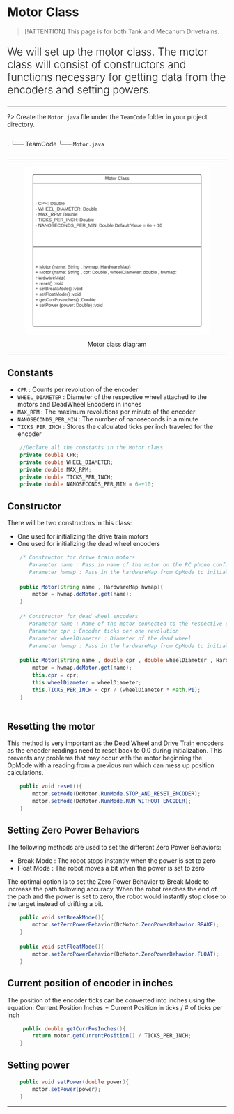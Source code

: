
# Motor Class

> [!ATTENTION]
> This page is for both Tank and Mecanum Drivetrains.

<p style = "font-weight : 300; font-size : 24px;">
We will set up the motor class. The motor class will consist of constructors and functions necessary for getting data from the encoders and setting powers.
</p>

---

?>
Create the `Motor.java` file under the `TeamCode` folder in your project directory.
> ```text
.
└── TeamCode
    └── `Motor.java`
> ```

---

<figure align="center">
    <img src="Images/motor-diagram.png" class="rounded-lg" alt="Motor class diagram" style="border-radius : 1.5%;">
    <figcaption class="mt-2 text-sm text-center text-gray-600" style = "padding-top : 10px;">Motor class diagram</figcaption>
</figure>


---

## Constants
- `CPR` : Counts per revolution of the encoder
- `WHEEL_DIAMETER` : Diameter of the respective wheel attached to the motors and DeadWheel Encoders in inches
- `MAX_RPM` : The maximum revolutions per minute of the encoder
- `NANOSECONDS_PER_MIN` : The number of nanoseconds in a minute
- `TICKS_PER_INCH` : Stores the calculated ticks per inch traveled for the encoder

```java 
    //Declare all the constants in the Motor class
    private double CPR;
    private double WHEEL_DIAMETER;
    private double MAX_RPM;
    private double TICKS_PER_INCH;
    private double NANOSECONDS_PER_MIN = 6e+10;
```

## Constructor
There will be two constructors in this class:
- One used for initializing the drive train motors
- One used for initializing the dead wheel encoders

```java 
    /* Constructor for drive train motors
       Parameter name : Pass in name of the motor on the RC phone config
       Parameter hwmap : Pass in the hardwareMap from OpMode to initialize the motor */
    
    public Motor(String name , HardwareMap hwmap){
        motor = hwmap.dcMotor.get(name);
    }
    
    /* Constructor for dead wheel encoders
       Parameter name : Name of the motor connected to the respective encoder port
       Parameter cpr : Encoder ticks per one revolution
       Parameter wheelDiameter : Diameter of the dead wheel 
       Parameter hwmap : Pass in the hardwareMap from OpMode to initialize the motor */
    
    public Motor(String name , double cpr , double wheelDiameter , HardwareMap hwmap){
        motor = hwmap.dcMotor.get(name);
        this.cpr = cpr;
        this.wheelDiameter = wheelDiameter;
        this.TICKS_PER_INCH = cpr / (wheelDiameter * Math.PI);
    }    
    
```

## Resetting the motor

This method is very important as the Dead Wheel and Drive Train encoders as the encoder readings need to reset back to 0.0 during initialization. This prevents any problems that may occur with the motor beginning the OpMode with a reading from a previous run which can mess up position calculations.

```java 
    public void reset(){
        motor.setMode(DcMotor.RunMode.STOP_AND_RESET_ENCODER);
        motor.setMode(DcMotor.RunMode.RUN_WITHOUT_ENCODER);
    }
```

## Setting Zero Power Behaviors

The following methods are used to set the different Zero Power Behaviors:
- Break Mode : The robot stops instantly when the power is set to zero
- Float Mode : The robot moves a bit when the power is set to zero

The optimal option is to set the Zero Power Behavior to Break Mode to increase the path following accuracy. When the robot reaches the end of the path and the power is set to zero, the robot would instantly stop close to the target instead of drifting a bit.

```java 
    public void setBreakMode(){
        motor.setZeroPowerBehavior(DcMotor.ZeroPowerBehavior.BRAKE);
    }

    public void setFloatMode(){
        motor.setZeroPowerBehavior(DcMotor.ZeroPowerBehavior.FLOAT);
    }
```

## Current position of encoder in inches

The position of the encoder ticks can be converted into inches using the equation: Current Position Inches = Current Position in ticks / # of ticks per inch
```java 
     public double getCurrPosInches(){
        return motor.getCurrentPosition() / TICKS_PER_INCH;
    }
```

## Setting power

```java 
    public void setPower(double power){
        motor.setPower(power);
    }
```

---
